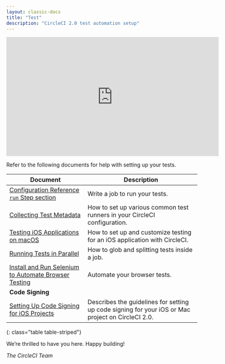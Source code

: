 ```yaml
---
layout: classic-docs
title: "Test"
description: "CircleCI 2.0 test automation setup"
---
```


<iframe width="560" height="315" src="https://www.youtube.com/embed/HB5DehCufG0" frameborder="0" allowfullscreen></iframe>

Refer to the following documents for help with setting up your tests.

Document | Description
----|----------
<a href="{{ site.baseurl }}/2.0/configuration-reference/#run">Configuration Reference `run` Step section</a> | Write a job to run your tests.
<a href="{{ site.baseurl }}/2.0/collect-test-data/">Collecting Test Metadata</a> | How to set up various common test runners in your CircleCI configuration.
<a href="{{ site.baseurl }}/2.0/testing-ios/">Testing iOS Applications on macOS</a> | How to set up and customize testing for an iOS application with CircleCI.
<a href="{{ site.baseurl }}/2.0/parallelism-faster-jobs/">Running Tests in Parallel</a> | How to glob and splitting tests inside a job.
<a href="{{ site.baseurl }}/2.0/project-walkthrough/#install-and-run-selenium-to-automate-browser-testing">Install and Run Selenium to Automate Browser Testing</a> | Automate your browser tests. 
**Code Signing** |
<a href="{{ site.baseurl }}/2.0/ios-codesigning/">Setting Up Code Signing for iOS Projects</a> | Describes the guidelines for setting up code signing for your iOS or Mac project on CircleCI 2.0.
{: class="table table-striped"}

We’re thrilled to have you here. Happy building!

_The CircleCI Team_
